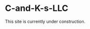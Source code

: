# C-and-K-s-LLC

<!doctype html>

<head>
  <title>C & K's, LLC</title>
  <link rel="stylesheet" type="text/css" href="CECT.css">
</head>

<body>
    This site is currently under construction.
</body>

</html>
